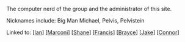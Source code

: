 The computer nerd of the group and the administrator of this site.

Nicknames include: Big Man Michael, Pelvis, Pelvistein

Linked to:
[[Ian]]
[[Marconi]]
[[Shane]]
[[Francis]]
[[Brayce]]
[[Jake]]
[[Connor]]

[//begin]: # "Autogenerated link references for markdown compatibility"
[Ian]: Ian "Ian"
[Marconi]: Marconi "Marconi"
[Shane]: Shane "Shane"
[Francis]: Francis "Francis"
[Brayce]: Brayce "Brayce"
[Jake]: Jake "Jake"
[Connor]: Connor "Connor"
[//end]: # "Autogenerated link references"